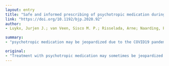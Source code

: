 ```yaml
---
layout: entry
title: "Safe and informed prescribing of psychotropic medication during the COVID-19 pandemic"
link: "https://doi.org/10.1192/bjp.2020.92"
author:
- Luykx, Jurjen J.; van Veen, Sisco M. P.; Risselada, Arne; Naarding, Paul; Tijdink, Joeri K.; Vinkers, Christiaan

summary:
- "psychotropic medication may be jeopardized due to the COVID19 pandemic. Here, we discuss five considerations arising from clinical experience and pharmacological background knowledge. We discuss five factors to enable safe and well informed psychopharmacotherapy during the COVD-19-specific psychopharmacology guidelines. One underlying reason is the lack of psychotropic medications. There are no guidelines for psychotropic drugs."

original:
- "Treatment with psychotropic medication may sometimes be jeopardized due to the COVID19 pandemic. One underlying reason is the lack of COVID-19-specific psychopharmacology guidelines. Here, we discuss five considerations arising from our clinical experience and pharmacological background knowledge to enable safe and well informed psychopharmacotherapy during the COVID-19 pandemic."
---
```


